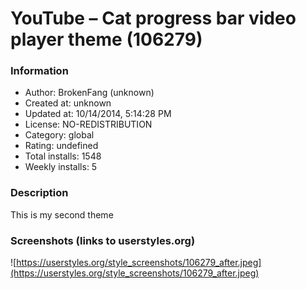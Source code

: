 # YouTube –  Cat progress bar video player theme (106279)

### Information
- Author: BrokenFang (unknown)
- Created at: unknown
- Updated at: 10/14/2014, 5:14:28 PM
- License: NO-REDISTRIBUTION
- Category: global
- Rating: undefined
- Total installs: 1548
- Weekly installs: 5


### Description
This is my second theme


### Screenshots (links to userstyles.org)
![https://userstyles.org/style_screenshots/106279_after.jpeg](https://userstyles.org/style_screenshots/106279_after.jpeg)


